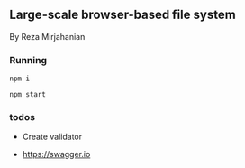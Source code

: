 ## Large-scale browser-based file system 
By Reza Mirjahanian 


### Running
`npm i`

`npm start`


### todos
* Create validator

* https://swagger.io
